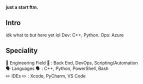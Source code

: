 **just a start ftm.**

## Intro
idk what to but here yet lol
Dev: C++, Python. Ops: Azure

## Speciality
🧠 Engineering Field 🧠 : Back End, DevOps, Scripting/Automation
<br>
🗣️ Languages 🗣️ : C++, Python, PowerShell, Bash
<br>
✏️ IDEs ✏️ : Xcode, PyCharm, VS Code
